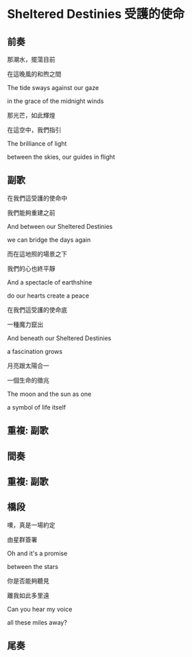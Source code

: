 # Sheltered Destinies 受護的使命

## 前奏

那潮水，擺蕩目前

在這晚風的和煦之間

The tide sways against our gaze

in the grace of the midnight winds



那光芒，如此輝煌

在這空中，我們指引

The brilliance of light

between the skies, our guides in flight

## 副歌

在我們這受護的使命中

我們能夠重建之前

And between our Sheltered Destinies

we can bridge the days again



而在這地照的場景之下

我們的心也終平靜

And a spectacle of earthshine

do our hearts create a peace



在我們這受護的使命底

一種魔力竄出

And beneath our Sheltered Destinies

a fascination grows



月亮跟太陽合一

一個生命的徵兆

The moon and the sun as one

a symbol of life itself

## 重複: 副歌

## 間奏

## 重複: 副歌

## 橋段

噢，真是一場約定

由星群簽署

Oh and it's a promise

between the stars



你是否能夠聽見

離我如此多里遠

Can you hear my voice

all these miles away?

## 尾奏